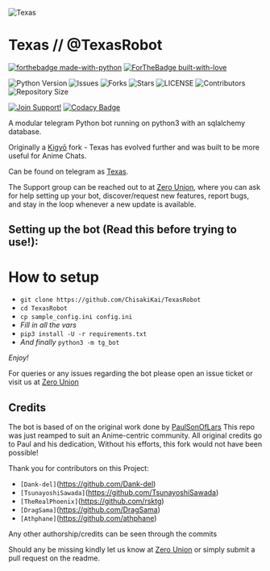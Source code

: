 ![Texas](https://telegra.ph/file/c68682b38f3246c585e38.jpg)
# Texas // @TexasRobot

[![forthebadge made-with-python](http://ForTheBadge.com/images/badges/made-with-python.svg)](https://www.python.org/)
[![ForTheBadge built-with-love](http://ForTheBadge.com/images/badges/built-with-love.svg)](https://GitHub.com/Skuzzy_xD/)</br>


![Python Version](https://img.shields.io/badge/python-3.8-green?style=for-the-badge&logo=appveyor)
![Issues](https://img.shields.io/github/issues/ChisakiKai/TexasRobot?style=for-the-badge&logo=appveyor)
![Forks](https://img.shields.io/github/forks/ChisakiKai/TexasRobot?style=for-the-badge&logo=appveyor)
![Stars](https://img.shields.io/github/stars/ChisakiKai/TexasRobot?style=for-the-badge&logo=appveyor)
![LICENSE](https://img.shields.io/github/license/ChisakiKai/TexasRobot?style=for-the-badge&logo=appveyor)
![Contributors](https://img.shields.io/github/contributors/ChisakiKai/TexasRobot?style=for-the-badge&logo=appveyor)
![Repository Size](https://img.shields.io/github/repo-size/ChisakiKai/TexasRobot?style=for-the-badge&logo=appveyor)</br>


[![Join Support!](https://img.shields.io/badge/Support%20Chat-ZeroUnion-red)](https://t.me/ZeroBotSupport) 
[![Codacy Badge](https://app.codacy.com/project/badge/Grade/f011f345d05b49e2a75680ed9ff6207f)](https://www.codacy.com/gh/ChisakiKai/TexasRobot/dashboard?utm_source=github.com&amp;utm_medium=referral&amp;utm_content=ChisakiKai/TexasRobot&amp;utm_campaign=Badge_Grade)


A modular telegram Python bot running on python3 with an sqlalchemy database.

Originally a [Kigyō](https://t.me/kigyorobot) fork - Texas has evolved further and was built to be more useful for Anime Chats. 

Can be found on telegram as [Texas](https://t.me/TexasArkrobot).

The Support group can be reached out to at [Zero Union](https://t.me/ZeroBotSupport), where you can ask for help setting up your bot, discover/request new features, report bugs, and stay in the loop whenever a new update is available. 

 

## Setting up the bot (Read this before trying to use!):


# How to setup

- `git clone https://github.com/ChisakiKai/TexasRobot`
- `cd TexasRobot`
- `cp sample_config.ini config.ini`
- *Fill in all the vars*
- `pip3 install -U -r requirements.txt`
- *And finally* `python3 -m tg_bot`

*Enjoy!*


For queries or any issues regarding the bot please open an issue ticket or visit us at [Zero Union](https://t.me/ZeroBotSupport)  

## Credits
The bot is based of on the original work done by [PaulSonOfLars](https://github.com/PaulSonOfLars)
This repo was just reamped to suit an Anime-centric community. All original credits go to Paul and his dedication, Without his efforts, this fork would not have been possible!

Thank you for contributors on this Project:
+ `[Dank-del]`(https://github.com/Dank-del)
+ `[TsunayoshiSawada]`(https://github.com/TsunayoshiSawada)
+ `[TheRealPhoenix]`(https://github.com/rsktg)
+ `[DragSama]`(https://github.com/DragSama)
+ `[Athphane]`(https://github.com/athphane)

Any other authorship/credits can be seen through the commits

Should any be missing kindly let us know at [Zero Union](https://t.me/ZeroBotSupport) or simply submit a pull request on the readme.

